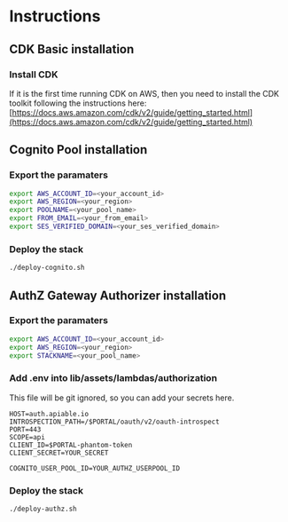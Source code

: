 # Instructions
## CDK Basic installation
### Install CDK
If it is the first time running CDK on AWS, then you need to install the CDK toolkit following the instructions here: [https://docs.aws.amazon.com/cdk/v2/guide/getting_started.html](https://docs.aws.amazon.com/cdk/v2/guide/getting_started.html)

## Cognito Pool installation
### Export the paramaters
```bash
export AWS_ACCOUNT_ID=<your_account_id>
export AWS_REGION=<your_region>
export POOLNAME=<your_pool_name>
export FROM_EMAIL=<your_from_email>
export SES_VERIFIED_DOMAIN=<your_ses_verified_domain>
```
### Deploy the stack
```bash
./deploy-cognito.sh
```

## AuthZ Gateway Authorizer installation
### Export the paramaters
```bash
export AWS_ACCOUNT_ID=<your_account_id>
export AWS_REGION=<your_region>
export STACKNAME=<your_pool_name>
```
### Add .env into lib/assets/lambdas/authorization
This file will be git ignored, so you can add your secrets here.

```
HOST=auth.apiable.io
INTROSPECTION_PATH=/$PORTAL/oauth/v2/oauth-introspect
PORT=443
SCOPE=api
CLIENT_ID=$PORTAL-phantom-token
CLIENT_SECRET=YOUR_SECRET

COGNITO_USER_POOL_ID=YOUR_AUTHZ_USERPOOL_ID
```

### Deploy the stack
```bash
./deploy-authz.sh
```

